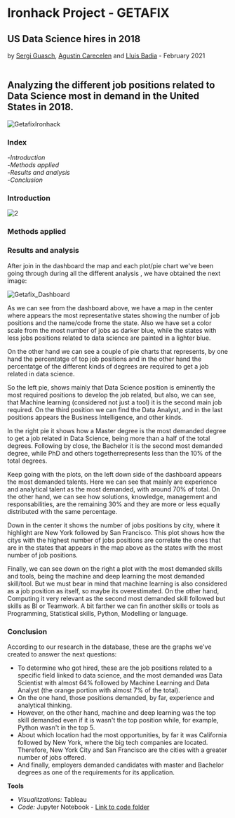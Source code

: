 # Ironhack Project - GETAFIX 
## US Data Science hires in 2018

by [Sergi Guasch](https://github.com/SergiGuasch/sergiguasch), [Agustin Carecelen](https://github.com/AgustinCarcelen) and [Lluis Badia](https://github.com/lluis90badia) - February 2021
<br/><br/>

## Analyzing the different job positions related to Data Science most in demand in the United States in 2018.

![GetafixIronhack](https://github.com/SergiGuasch/sergiguasch/blob/main/projects/getafix/GetafixIronhack.jpeg)

### Index
-*Introduction*  
-*Methods applied*  
-*Results and analysis*  
-*Conclusion*  

### Introduction

![2](https://github.com/SergiGuasch/sergiguasch/blob/main/projects/getafix/2.png)

### Methods applied


### Results and analysis

After join in the dashboard the map and each plot/pie chart we've been going through during all the different analysis , we have obtained the next image:

![Getafix_Dashboard](https://github.com/SergiGuasch/sergiguasch/blob/main/projects/getafix/Getafix_Dashboard.jpg)

As we can see from the dashboard above, we have a map in the center where appears the most representative states showing the number of job positions and the name/code frome the state. Also we have set a color scale from the most number of jobs as darker blue, while the states with less jobs positions related to data science are painted in a lighter blue.

On the other hand we can see a couple of pie charts that represents, by one hand the percentatge of top job positions and in the other hand the percentatge of the different kinds of degrees are required to get a job related in data science. 

So the left pie, shows mainly that Data Science position is eminently the most required positions to develop the job related, but also, we can see, that Machine learning (considered not just a tool) it is the second main job required. On the third position we can find the Data Analyst, and in the last positions appears the Business Intelligence, and other kinds.

In the right pie it shows how a Master degree is the most demanded degree to get a job related in Data Science, being more than a half of the total degrees. Following by close, the Bachelor it is the second most demanded degree, while PhD and others togetherrepresents less than the 10% of the total degrees.

Keep going with the plots, on the left down side of the dashboard appears the most demanded talents. Here we can see that mainly are experience and analytical talent as the most 
demanded, with around 70% of total. On the other hand, we can see how solutions, knowledge, management and responsabilities, are the remaining 30% and they are more or less equally distributed with the same percentage.

Down in the center it shows the number of jobs positions by city, where it highlight are New York followed by San Francisco. This plot shows how the citys with the highest number of jobs positions are correlate the ones that are in the states that appears in the map above as the states with the most number of job positions.

Finally, we can see down on the right a plot with the most demanded skills and tools, being the machine and deep learning the most demanded skill/tool. But we must bear in mind that machine learning is also considered as a job position as itself, so maybe its overestimated. On the other hand, Computing it very relevant as the second most demanded skill followed but skills as BI or Teamwork. A bit farther we can fin another skills or tools as Programming, Statistical skills, Python, Modelling or language.

### Conclusion

According to our research in the database, these are the graphs we've created to answer the next questions:  
- To determine who got hired, these are the job positions related to a specific field linked to data science, and the most demanded was Data Scientist with almost 64% followed by Machine Learning and Data Analyst (the orange portion with almost 7% of the total).
- On the one hand, those positions demanded, by far, experience and analytical thinking.
- However, on the other hand, machine and deep learning was the top skill demanded even if it is wasn't the top position while, for example, Python wasn't in the top 5.
- About which location had the most opportunities, by far it was California followed by New York, where the big tech companies are located. Therefore, New York City and San Francisco are the cities with a greater number of jobs offered.
- And finally, employers demanded candidates with master and Bachelor degrees as one of the requirements for its application.

**Tools**

 - *Visualitzations:* Tableau
 - *Code:* Jupyter Notebook - [Link to code folder](https://github.com/SergiGuasch/sergiguasch/blob/main/projects/getafix/Getafix_Presentation.ipynb)
